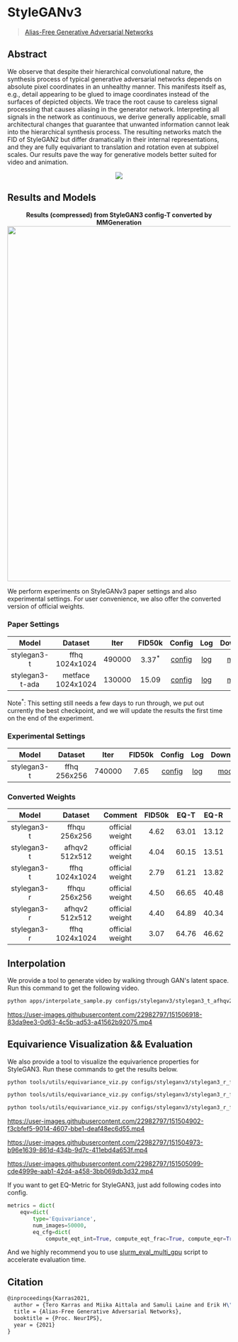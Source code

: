 # StyleGANv3

> [Alias-Free Generative Adversarial Networks](https://nvlabs-fi-cdn.nvidia.com/stylegan3/stylegan3-paper.pdf)

<!-- [ALGORITHM] -->

## Abstract

We observe that despite their hierarchical convolutional nature, the synthesis
process of typical generative adversarial networks depends on absolute pixel coordinates in an unhealthy manner. This manifests itself as, e.g., detail appearing to
be glued to image coordinates instead of the surfaces of depicted objects. We trace
the root cause to careless signal processing that causes aliasing in the generator
network. Interpreting all signals in the network as continuous, we derive generally
applicable, small architectural changes that guarantee that unwanted information
cannot leak into the hierarchical synthesis process. The resulting networks match
the FID of StyleGAN2 but differ dramatically in their internal representations, and
they are fully equivariant to translation and rotation even at subpixel scales. Our
results pave the way for generative models better suited for video and animation.

<!-- [IMAGE] -->

<div align=center>
<img src="https://user-images.githubusercontent.com/22982797/150353023-8f7eeaea-8783-4ed4-98d5-67a226e00cff.png"/>
</div>

## Results and Models

<div align="center">
  <b> Results (compressed) from StyleGAN3 config-T converted by MMGeneration</b>
  <br/>
  <img src="https://user-images.githubusercontent.com/22982797/150450502-c182834f-796f-4397-bd38-df1efe4a8a47.png" width="800"/>
</div>

We perform experiments on StyleGANv3 paper settings and also experimental settings.
For user convenience, we also offer the converted version of official weights.

### Paper Settings

|      Model      |      Dataset      |  Iter  |      FID50k       |                                                                 Config                                                                  |                                                               Log                                                               |                                                                          Download                                                                          |
| :-------------: | :---------------: | :----: | :---------------: | :-------------------------------------------------------------------------------------------------------------------------------------: | :-----------------------------------------------------------------------------------------------------------------------------: | :--------------------------------------------------------------------------------------------------------------------------------------------------------: |
|   stylegan3-t   |  ffhq 1024x1024   | 490000 | 3.37<sup>\*</sup> | [config](https://github.com/open-mmlab/mmgeneration/tree/master/configs/styleganv3/stylegan3_t_noaug_fp16_gamma32.8_ffhq_1024_b4x8.py)  | [log](https://download.openmmlab.com/mmgen/stylegan3/stylegan3_t_noaug_fp16_gamma32.8_ffhq_1024_b4x8_20220322_090417.log.json)  | [model](https://download.openmmlab.com/mmgen/stylegan3/stylegan3_t_noaug_fp16_gamma32.8_ffhq_1024_b4x8_best_fid_iter_490000_20220401_120733-4ff83434.pth)  |
| stylegan3-t-ada | metface 1024x1024 | 130000 |       15.09       | [config](https://github.com/open-mmlab/mmgeneration/tree/master/configs/styleganv3/stylegan3_t_ada_fp16_gamma6.6_metfaces_1024_b4x8.py) | [log](https://download.openmmlab.com/mmgen/stylegan3/stylegan3_t_ada_fp16_gamma6.6_metfaces_1024_b4x8_20220328_142211.log.json) | [model](https://download.openmmlab.com/mmgen/stylegan3/stylegan3_t_ada_fp16_gamma6.6_metfaces_1024_b4x8_best_fid_iter_130000_20220401_115101-f2ef498e.pth) |

Note<sup>\*</sup>: This setting still needs a few days to run through, we put out currently the best checkpoint, and we will update the results the first time on the end of the experiment.

### Experimental Settings

|    Model    |   Dataset    |  Iter  | FID50k |                                                                Config                                                                |                                                             Log                                                              |                                                                        Download                                                                         |
| :---------: | :----------: | :----: | :----: | :----------------------------------------------------------------------------------------------------------------------------------: | :--------------------------------------------------------------------------------------------------------------------------: | :-----------------------------------------------------------------------------------------------------------------------------------------------------: |
| stylegan3-t | ffhq 256x256 | 740000 |  7.65  | [config](https://github.com/open-mmlab/mmgeneration/tree/master/configs/styleganv3/stylegan3_t_noaug_fp16_gamma2.0_ffhq_256_b4x8.py) | [log](https://download.openmmlab.com/mmgen/stylegan3/stylegan3_t_noaug_fp16_gamma2.0_ffhq_256_b4x8_20220323_144815.log.json) | [model](https://download.openmmlab.com/mmgen/stylegan3/stylegan3_t_noaug_fp16_gamma2.0_ffhq_256_b4x8_best_fid_iter_740000_20220401_122456-730e1fba.pth) |

### Converted Weights

|    Model    |    Dataset     |     Comment     | FID50k | EQ-T  | EQ-R  |                                                               Config                                                                |                                                             Download                                                              |
| :---------: | :------------: | :-------------: | :----: | :---: | :---: | :---------------------------------------------------------------------------------------------------------------------------------: | :-------------------------------------------------------------------------------------------------------------------------------: |
| stylegan3-t | ffhqu 256x256  | official weight |  4.62  | 63.01 | 13.12 | [config](https://github.com/open-mmlab/mmgeneration/tree/master/configs/styleganv3/stylegan3_t_ffhqu_256_b4x8_cvt_official_rgb.py)  | [model](https://download.openmmlab.com/mmgen/stylegan3/stylegan3_t_ffhqu_256_b4x8_cvt_official_rgb_20220329_235046-153df4c8.pth)  |
| stylegan3-t | afhqv2 512x512 | official weight |  4.04  | 60.15 | 13.51 | [config](https://github.com/open-mmlab/mmgeneration/tree/master/configs/styleganv3/stylegan3_t_afhqv2_512_b4x8_cvt_official_rgb.py) | [model](https://download.openmmlab.com/mmgen/stylegan3/stylegan3_t_afhqv2_512_b4x8_cvt_official_rgb_20220329_235017-ee6b037a.pth) |
| stylegan3-t | ffhq 1024x1024 | official weight |  2.79  | 61.21 | 13.82 | [config](https://github.com/open-mmlab/mmgeneration/tree/master/configs/styleganv3/stylegan3_t_ffhq_1024_b4x8_cvt_official_rgb.py)  | [model](https://download.openmmlab.com/mmgen/stylegan3/stylegan3_t_ffhq_1024_b4x8_cvt_official_rgb_20220329_235113-db6c6580.pth)  |
| stylegan3-r | ffhqu 256x256  | official weight |  4.50  | 66.65 | 40.48 | [config](https://github.com/open-mmlab/mmgeneration/tree/master/configs/styleganv3/stylegan3_r_ffhqu_256_b4x8_cvt_official_rgb.py)  | [model](https://download.openmmlab.com/mmgen/stylegan3/stylegan3_r_ffhqu_256_b4x8_cvt_official_rgb_20220329_234909-4521d963.pth)  |
| stylegan3-r | afhqv2 512x512 | official weight |  4.40  | 64.89 | 40.34 | [config](https://github.com/open-mmlab/mmgeneration/tree/master/configs/styleganv3/stylegan3_r_afhqv2_512_b4x8_cvt_official_rgb.py) | [model](https://download.openmmlab.com/mmgen/stylegan3/stylegan3_r_afhqv2_512_b4x8_cvt_official_rgb_20220329_234829-f2eaca72.pth) |
| stylegan3-r | ffhq 1024x1024 | official weight |  3.07  | 64.76 | 46.62 | [config](https://github.com/open-mmlab/mmgeneration/tree/master/configs/styleganv3/stylegan3_r_ffhq_1024_b4x8_cvt_official_rgb.py)  | [model](https://download.openmmlab.com/mmgen/stylegan3/stylegan3_r_ffhq_1024_b4x8_cvt_official_rgb_20220329_234933-ac0500a1.pth)  |

## Interpolation

We provide a tool to generate video by walking through GAN's latent space.
Run this command to get the following video.

```bash
python apps/interpolate_sample.py configs/styleganv3/stylegan3_t_afhqv2_512_b4x8_official.py https://download.openmmlab.com/mmgen/stylegan3/stylegan3_t_afhqv2_512_b4x8_cvt_official.pkl --export-video --samples-path work_dirs/demos/ --endpoint 6 --interval 60 --space z --seed 2022 --sample-cfg truncation=0.8
```

https://user-images.githubusercontent.com/22982797/151506918-83da9ee3-0d63-4c5b-ad53-a41562b92075.mp4

## Equivarience Visualization && Evaluation

We also provide a tool to visualize the equivarience properties for StyleGAN3.
Run these commands to get the results below.

```bash
python tools/utils/equivariance_viz.py configs/styleganv3/stylegan3_r_ffhqu_256_b4x8_official.py https://download.openmmlab.com/mmgen/stylegan3/stylegan3_r_ffhqu_256_b4x8_cvt_official.pkl --translate_max 0.5 --transform rotate --seed 5432

python tools/utils/equivariance_viz.py configs/styleganv3/stylegan3_r_ffhqu_256_b4x8_official.py https://openmmlab-share.oss-cn-hangzhou.aliyuncs.com/mmgen/stylegan3/stylegan3_r_ffhqu_256_b4x8_cvt_official.pkl --translate_max 0.25 --transform x_t --seed 5432

python tools/utils/equivariance_viz.py configs/styleganv3/stylegan3_r_ffhqu_256_b4x8_official.py https://openmmlab-share.oss-cn-hangzhou.aliyuncs.com/mmgen/stylegan3/stylegan3_r_ffhqu_256_b4x8_cvt_official.pkl --translate_max 0.25 --transform y_t --seed 5432
```

https://user-images.githubusercontent.com/22982797/151504902-f3cbfef5-9014-4607-bbe1-deaf48ec6d55.mp4

https://user-images.githubusercontent.com/22982797/151504973-b96e1639-861d-434b-9d7c-411ebd4a653f.mp4

https://user-images.githubusercontent.com/22982797/151505099-cde4999e-aab1-42d4-a458-3bb069db3d32.mp4

If you want to get EQ-Metric for StyleGAN3, just add following codes into config.

```python
metrics = dict(
    eqv=dict(
        type='Equivariance',
        num_images=50000,
        eq_cfg=dict(
            compute_eqt_int=True, compute_eqt_frac=True, compute_eqr=True)))
```

And we highly recommend you to use [slurm_eval_multi_gpu](tools/slurm_eval_multi_gpu.sh) script to accelerate evaluation time.

## Citation

```latex
@inproceedings{Karras2021,
  author = {Tero Karras and Miika Aittala and Samuli Laine and Erik H\"ark\"onen and Janne Hellsten and Jaakko Lehtinen and Timo Aila},
  title = {Alias-Free Generative Adversarial Networks},
  booktitle = {Proc. NeurIPS},
  year = {2021}
}
```
